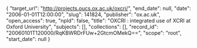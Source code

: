 {
  "target_url": "http://projects.oucs.ox.ac.uk/oxcri/", 
  "end_date": null, 
  "date": "2006-01-01T12:00:00", 
  "slug": 141824, 
  "publisher": "ox.ac.uk", 
  "open_access": true, 
  "npld": false, 
  "title": "OXCRI : integrated use of XCRI at Oxford University", 
  "subjects": [], 
  "collections": [], 
  "record_id": "20060101T120000/RqKBWRDrFUw+2GtcmOMekQ==", 
  "scope": "root", 
  "start_date": null
}


